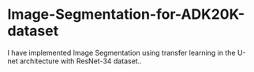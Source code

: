 # Image-Segmentation-for-ADK20K-dataset
I have implemented Image Segmentation using transfer learning in the U-net architecture with ResNet-34 dataset..
